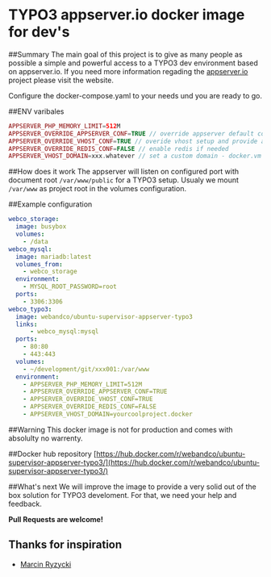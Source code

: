 TYPO3 appserver.io docker image for dev's
=========================================================

##Summary
The main goal of this project is to give as many people as possible a simple and powerful access to a TYPO3 dev environment based on appserver.io. If you need more information regading the [appserver.io](http://appserver.io) project please visit the website.

Configure the docker-compose.yaml to your needs und you are ready to go.

##ENV varibales
```php
APPSERVER_PHP_MEMORY_LIMIT=512M
APPSERVER_OVERRIDE_APPSERVER_CONF=TRUE // override appserver default conf to run on port 80 (default port 8090)
APPSERVER_OVERRIDE_VHOST_CONF=TRUE // overide vhost setup and provide a preconfigured vhost for typo3
APPSERVER_OVERRIDE_REDIS_CONF=FALSE // enable redis if needed
APPSERVER_VHOST_DOMAIN=xxx.whatever // set a custom domain - docker.vm is always available
```

##How does it work
The appserver will listen on configured port with document root `/var/www/public` for a TYPO3 setup. Usualy we mount `/var/www` as project root in the volumes configuration.

##Example configuration
```yaml
webco_storage:
  image: busybox
  volumes:
    - /data
webco_mysql:
  image: mariadb:latest
  volumes_from:
    - webco_storage
  environment:
    - MYSQL_ROOT_PASSWORD=root
  ports:
    - 3306:3306
webco_typo3:
  image: webandco/ubuntu-supervisor-appserver-typo3
  links:
      - webco_mysql:mysql
  ports:
    - 80:80
    - 443:443
  volumes:
    - ~/development/git/xxx001:/var/www
  environment:
    - APPSERVER_PHP_MEMORY_LIMIT=512M
    - APPSERVER_OVERRIDE_APPSERVER_CONF=TRUE
    - APPSERVER_OVERRIDE_VHOST_CONF=TRUE
    - APPSERVER_OVERRIDE_REDIS_CONF=FALSE
    - APPSERVER_VHOST_DOMAIN=yourcoolproject.docker
```

##Warning
This docker image is not for production and comes with absolulty no warrenty.

##Docker hub repository
[https://hub.docker.com/r/webandco/ubuntu-supervisor-appserver-typo3/](https://hub.docker.com/r/webandco/ubuntu-supervisor-appserver-typo3/)

##What's next
We will improve the image to provide a very solid out of the box solution for TYPO3 develoment. For that, we need your help and feedback.

**Pull Requests are welcome!**

## Thanks for inspiration
- [Marcin Ryzycki](https://github.com/ryzy)


